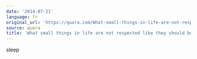 ```yaml
---
date: '2014-07-21'
language: fr
original_url: 'https://quora.com/What-small-things-in-life-are-not-respected-like-they-should-be/answer/Clément-Renaud'
source: quora
title: 'What small things in life are not respected like they should be?'
---
```


sleep

